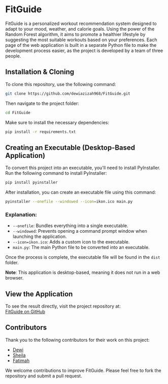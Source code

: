 # FitGuide
FitGuide is a personalized workout recommendation system designed to adapt to your mood, weather, and calorie goals. Using the power of the Random Forest algorithm, it aims to promote a healthier lifestyle by suggesting the most suitable workouts based on your preferences. Each page of the web application is built in a separate Python file to make the development process easier, as the project is developed by a team of three people.

## Installation & Cloning
To clone this repository, use the following command:

```bash
git clone https://github.com/dewiazizah968/FitGuide.git
```

Then navigate to the project folder:

```bash
cd FitGuide
```

Make sure to install the necessary dependencies:

```bash
pip install -r requirements.txt
```

## Creating an Executable (Desktop-Based Application)
To convert this project into an executable, you'll need to install PyInstaller. Run the following command to install PyInstaller:

```bash
pip install pyinstaller
```

After installation, you can create an executable file using this command:

```bash
pyinstaller --onefile --windowed --icon=ikon.ico main.py
```

### Explanation:
- `--onefile`: Bundles everything into a single executable.
- `--windowed`: Prevents opening a command prompt window when launching the application.
- `--icon=ikon.ico`: Adds a custom icon to the executable.
- `main.py`: The main Python file to be converted into an executable.

Once the process is complete, the executable file will be found in the `dist` folder.

**Note**: This application is desktop-based, meaning it does not run in a web browser.

## View the Application
To see the result directly, visit the project repository at:  
[FitGuide on GitHub](https://github.com/dewiazizah968/FitGuide)

## Contributors
Thank you to the following contributors for their work on this project:

- [Dewi](https://github.com/dewiazizah968)
- [Sheila](https://github.com/SheilaEdistya)
- [Fatimah](https://github.com/FatimahAzzaroh28)

We welcome contributions to improve FitGuide. Please feel free to fork the repository and submit a pull request.
